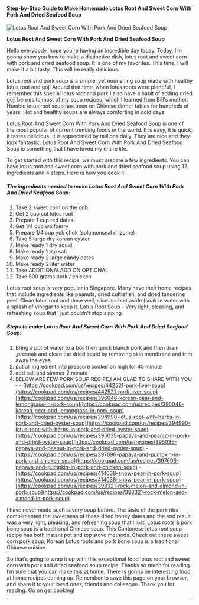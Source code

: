             

#### Step-by-Step Guide to Make Homemade Lotus Root And Sweet Corn With Pork And Dried Seafood Soup

![Lotus Root And Sweet Corn With Pork And Dried Seafood Soup](https://img-global.cpcdn.com/recipes/48957341/751x532cq70/lotus-root-and-sweet-corn-with-pork-and-dried-seafood-soup-recipe-main-photo.jpg)

**Lotus Root And Sweet Corn With Pork And Dried Seafood Soup**

Hello everybody, hope you’re having an incredible day today. Today, I’m gonna show you how to make a distinctive dish, lotus root and sweet corn with pork and dried seafood soup. It is one of my favorites. This time, I will make it a bit tasty. This will be really delicious.

Lotus root and pork soup is a simple, yet nourishing soup made with healthy lotus root and goji Around that time, when lotus roots were plentiful, I remember this special lotus root and pork I also have a habit of adding dried goji berries to most of my soup recipes, which I learned from Bill's mother. Humble lotus root soup has been on Chinese dinner tables for hundreds of years. Hot and healthy soups are always comforting in cold days.

Lotus Root And Sweet Corn With Pork And Dried Seafood Soup is one of the most popular of current trending foods in the world. It is easy, it is quick, it tastes delicious. It is appreciated by millions daily. They are nice and they look fantastic. Lotus Root And Sweet Corn With Pork And Dried Seafood Soup is something that I have loved my entire life.

To get started with this recipe, we must prepare a few ingredients. You can have lotus root and sweet corn with pork and dried seafood soup using 12 ingredients and 4 steps. Here is how you cook it.

##### The ingredients needed to make Lotus Root And Sweet Corn With Pork And Dried Seafood Soup:

1.  Take 2 sweet corn on the cob
2.  Get 2 cup cut lotus root
3.  Prepare 1 cup red dates
4.  Get 1/4 cup wolfberry
5.  Prepare 1/4 cup yuk chok (solomonseal rhizome)
6.  Take 5 large dry korean oyster
7.  Make ready 1 dry squid
8.  Make ready 1 tsp salt
9.  Make ready 2 large candy dates
10.  Make ready 2 liter water
11.  Take ADDITIONALADD ON OPTIONAL
12.  Take 500 grams pork / chicken

Lotus root soup is very popular in Singapore. Many have their home recipes that include ingredients like peanuts, dried cuttlefish, and dried tangerine peel. Clean lotus root and rinse well, slice and set aside (soak in water with a splash of vinegar to keep it. Lotus Root Soup - Very light, pleasing, and refreshing soup that I just couldn't stop sipping.

##### Steps to make Lotus Root And Sweet Corn With Pork And Dried Seafood Soup:

1.  Bring a pot of water to a boil then quick blanch pork and then drain ,presoak and clean the dried squid by removing skin membrane and trim away the eyes
2.  put all ingredient into preasure cooker on high for 45 minute
3.  add salt and simmer 2 minute
4.  BELOW ARE FEW PORK SOUP RECIPE,I AM GLAD TO SHARE WITH YOU - - [https://cookpad.com/us/recipes/442521-pork-liver-soup](https://cookpad.com/us/recipes/442521-pork-liver-soup) - [https://cookpad.com/us/recipes/396046-korean-pear-and-lemongrass-in-pork-soup](https://cookpad.com/us/recipes/396046-korean-pear-and-lemongrass-in-pork-soup) - [https://cookpad.com/us/recipes/394990-lotus-root-with-herbs-in-pork-and-dried-oyster-soup](https://cookpad.com/us/recipes/394990-lotus-root-with-herbs-in-pork-and-dried-oyster-soup) - [https://cookpad.com/us/recipes/395035-papaya-and-peanut-in-pork-and-dried-oyster-soup](https://cookpad.com/us/recipes/395035-papaya-and-peanut-in-pork-and-dried-oyster-soup) - [https://cookpad.com/us/recipes/397696-papaya-and-pumpkin-in-pork-and-chicken-soup](https://cookpad.com/us/recipes/397696-papaya-and-pumpkin-in-pork-and-chicken-soup) - [https://cookpad.com/us/recipes/414038-snow-pear-in-pork-soup](https://cookpad.com/us/recipes/414038-snow-pear-in-pork-soup) - [https://cookpad.com/us/recipes/398321-rock-melon-and-almond-in-pork-soup](https://cookpad.com/us/recipes/398321-rock-melon-and-almond-in-pork-soup)

I have never made such savory soup before. The taste of the pork ribs complimented the sweetness of these dried honey dates and the end result was a very light, pleasing, and refreshing soup that I just. Lotus roots & pork bone soup is a traditional Chinese soup. This Cantonese lotus root soup recipe has both instant pot and top stove methods. Check out these sweet corn pork soup, Korean Lotus roots and pork bone soup is a traditional Chinese cuisine.

So that’s going to wrap it up with this exceptional food lotus root and sweet corn with pork and dried seafood soup recipe. Thanks so much for reading. I’m sure that you can make this at home. There is gonna be interesting food at home recipes coming up. Remember to save this page on your browser, and share it to your loved ones, friends and colleague. Thank you for reading. Go on get cooking!

* * *